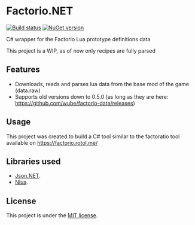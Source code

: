 # Factorio.NET
[![Build status](https://ci.appveyor.com/api/projects/status/3ugtoek85aabhu7l/branch/master?svg=true)](https://ci.appveyor.com/project/sam2schwab/factorio-net/branch/master)
[![NuGet version](https://badge.fury.io/nu/Factorio.NET.svg)](https://badge.fury.io/nu/Factorio.NET)

C# wrapper for the Factorio Lua prototype definitions data

This project is a WIP, as of now only recipes are fully parsed

## Features

- Downloads, reads and parses lua data from the base mod of the game (data.raw)
- Supports old versions down to 0.5.0 (as long as they are here: https://github.com/wube/factorio-data/releases)

## Usage

This project was created to build a C# tool similar to the factoratio tool available on https://factorio.rotol.me/

## Libraries used

- [Json.NET](https://newtonsoft.com/json).
- [Nlua](http://nlua.org/).

## License

This project is under the [MIT license](LICENSE).
